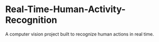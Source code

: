# Real-Time-Human-Activity-Recognition
A computer vision project built to recognize human actions in real time.
